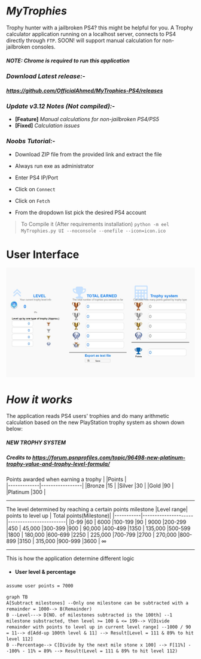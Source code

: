 
# *MyTrophies*

Trophy hunter with a jailbroken PS4? this might be helpful for you. A Trophy calculator application running on a localhost server, connects to PS4 directly through `FTP`. SOON! will support manual calculation for non-jailbroken consoles.

##### NOTE: Chrome is required to run this application

### *Download Latest release:-*

##### <https://github.com/OfficialAhmed/MyTrophies-PS4/releases>

### *Update v3.12 Notes (Not compiled):-*

- **[Feature]** *Manual calculations for non-jailbroken PS4/PS5*
- **[Fixed]** *Calculation issues*

### *Noobs Tutorial:-*

- Download ZIP file from the provided link and extract the file

- Always run exe as administrator

- Enter PS4 IP/Port

- Click on `Connect`

- Click on `Fetch`

- From the dropdown list pick the desired PS4 account

> To Compile it (After requirements installation)
`python -m eel MyTrophies.py UI --noconsole --onefile --icon=icon.ico`

# User Interface

![My Trophies v3.12](Screenshot.jpg)

# *How it works*

The application reads PS4 users' trophies and do many arithmetic calculation
based on the new PlayStation trophy system as shown down below:

##### *NEW TROPHY SYSTEM*

##### Credits to <https://forum.psnprofiles.com/topic/96498-new-platinum-trophy-value-and-trophy-level-formula/>

Points awarded when earning a trophy
|             |Points           |  
|-------------|-----------------|
|Bronze       |15               |
|Silver       |30               |
|Gold         |90               |
|Platinum     |300              |
____
The level determined by reaching a certain points milestone
|Level range|  points to level up | Total points(Milestone)|
|-----------|---------------------|------------------------|
|0-99       |60                   | 6000
|100-199    |90                   | 9000
|200-299    |450                  | 45,000
|300-399    |900                  | 90,000
|400-499    |1350                 | 135,000
|500-599    |1800                 | 180,000
|600-699    |2250                 | 225,000
|700-799    |2700                 | 270,000
|800-899    |3150                 | 315,000
|900-999    |3600                 | ∞

____
This is how the application determine different logic

- #### User level & percentage

`assume user points = 7000`

```mermaid
graph TB
A[Subtract milestones] --Only one milestone can be subtracted with a remainder = 1000--> B(Remainder)
B --Level---> D[NO. of milestones subtracted is the 100th] --1 milestone substracted, then level >= 100 & <= 199--> V[Divide  remainder with points to level up in current level range] --1000 / 90 = 11--> d[Add-up 100th level & 11] --> Result[Level = 111 & 89% to hit level 112]
B --Percentage--> C[Divide by the next mile stone x 100] --> F[11%] --100% - 11% = 89% --> Result(Level = 111 & 89% to hit level 112)
```

